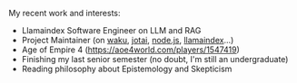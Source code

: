 My recent work and interests:

- Llamaindex Software Engineer on LLM and RAG
- Project Maintainer (on [waku](https://github.com/dai-shi/waku), [jotai](https://github.com/pmndrs/jotai), [node.js](https://github.com/nodejs/node), [llamaindex](https://github.com/run-llama)...)
- Age of Empire 4 (https://aoe4world.com/players/1547419)
- Finishing my last senior semester (no doubt, I'm still an undergraduate)
- Reading philosophy about Epistemology and Skepticism
